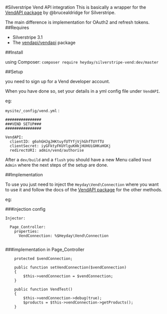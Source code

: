 #Silverstripe Vend API integration
This is basically a wrapper for the [VendAPI package](https://github.com/brucealdridge/VendAPI) by @brucealdridge for Silverstripe.

The main difference is implementation for OAuth2 and refresh tokens.
##Requires
- Silverstripe 3.1
- The [vendapi/vendapi](https://github.com/brucealdridge/VendAPI) package
 
##Install

using Composer: `composer require heyday/silverstripe-vend:dev/master`

##Setup

you need to sign up for a Vend developer account.

When you have done so, set your details in a yml config file under `VendAPI`.

eg:
 
`mysite/_config/vend.yml` :

```
################
###VEND SETUP###
################

VendAPI:
  clientID: g6ohGHJgJHKtuyfUTYfjVjhGhfTUYfTU
  clientSecret: iyGFktyFKUYlguKHkjHUHUiGHKuHGKj
  redirectURI: admin/vend/authorise

```

After a `dev/build` and a `flush` you should have a new Menu called `Vend Admin` where the next steps of the setup are done.

##Implementation

To use you just need to inject the `Heyday\Vend\Connection` where you want to use it and follow the docs of the [VendAPI package](https://github.com/brucealdridge/VendAPI) for the other methods.


eg:

###injection config

```
Injector:

  Page_Controller:
    properties:
      VendConnection: %$Heyday\Vend\Connection
      
```
###implementation in Page_Controller

```
    protected $vendConnection;

    public function setVendConnection($vendConnection)
    {
        $this->vendConnection = $vendConnection;
    }

    public function VendTest()
    {
        $this->vendConnection->debug(true);
        $products = $this->vendConnection->getProducts();
    }
```        
  